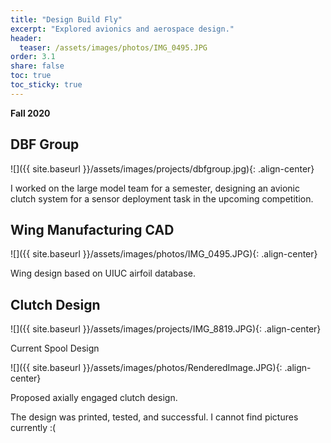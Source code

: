 ```yaml
---
title: "Design Build Fly"
excerpt: "Explored avionics and aerospace design."
header:
  teaser: /assets/images/photos/IMG_0495.JPG
order: 3.1
share: false
toc: true
toc_sticky: true
---
```


**Fall 2020**

## DBF Group

![]({{ site.baseurl }}/assets/images/projects/dbfgroup.jpg){: .align-center}

I worked on the large model team for a semester, designing an avionic clutch system for a sensor deployment task in the upcoming competition. 

## Wing Manufacturing CAD

![]({{ site.baseurl }}/assets/images/photos/IMG_0495.JPG){: .align-center}

Wing design based on UIUC airfoil database.

## Clutch Design

![]({{ site.baseurl }}/assets/images/projects/IMG_8819.JPG){: .align-center}

Current Spool Design

![]({{ site.baseurl }}/assets/images/photos/RenderedImage.JPG){: .align-center}

Proposed axially engaged clutch design. 

The design was printed, tested, and successful. I cannot find pictures currently :(



